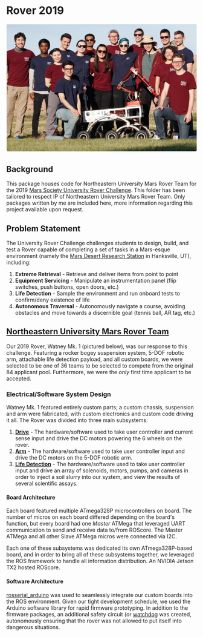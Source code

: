 # Rover 2019

![](media/numrt.png)

## Background

This package houses code for Northeastern University Mars Rover Team for the 2019 [Mars Society University Rover Challenge](http://urc.marssociety.org/). This folder has been tailored to respect IP of Northeastern University Mars Rover Team. Only packages written by me are included here, more information regarding this project available upon request.

## Problem Statement

The University Rover Challenge challenges students to design, build, and test a Rover capable of completing a set of tasks in a Mars-esque environment (namely the [Mars Desert Research Station](https://mdrs.marssociety.org/) in Hanksville, UT), including:
1. **Extreme Retrieval** - Retrieve and deliver items from point to point
2. **Equipment Servicing** - Manipulate an instrumentation panel (flip switches, push buttons, open doors, etc.)
3. **Life Detection** - Sample the environment and run onboard tests to confirm/deny existence of life
4. **Autonomous Traversal** - Autonomously navigate a course, avoiding obstacles and move towards a discernible goal (tennis ball, AR tag, etc.)

## [Northeastern University Mars Rover Team](https://www.northeasternrover.com/)

Our 2019 Rover, Watney Mk. 1 (pictured below), was our response to this challenge. Featuring a rocker bogey suspension system, 5-DOF robotic arm, attachable life detection payload, and all custom boards, we were selected to be one of 36 teams to be selected to compete from the original 84 applicant pool. Furthermore, we were the _only_ first time applicant to be accepted.

### Electrical/Software System Design
Watney Mk. 1 featured entirely custom parts; a custom chassis, suspension and arm were fabricated, with custom electronics and custom code driving it all. The Rover was divided into three main subsystems:
1. **[Drive](catkin_ws/src/drive_control)** - The hardware/software used to take user controller and current sense input and drive the DC motors powering the 6 wheels on the rover.
2. **[Arm](catkin_ws/src/arm_joy_control)** - The hardware/software used to take user controller input and drive the DC motors on the 5-DOF robotic arm.
3. **[Life Detection](catkin_ws/src/life_detection)** - The hardware/software used to take user controller input and drive an array of solenoids, motors, pumps, and cameras in order to inject a soil slurry into our system, and view the results of several scientific assays.

#### Board Architecture
Each board featured multiple ATmega328P microcontrollers on board. The number of micros on each board differed depending on the board's function, but every board had one _Master_ ATMega that leveraged UART communication to send and receive data to/from ROScore. The Master ATMega and all other Slave ATMega micros were connected via I2C.

Each one of these subsystems was dedicated its own ATmega328P-based board, and in order to bring all of these subsystems together, we leveraged the ROS framework to handle all information distribution. An NVIDIA Jetson TX2 hosted ROScore.

#### Software Architecture
[rosserial_arduino](http://wiki.ros.org/rosserial_arduino) was used to seamlessly integrate our custom boards into the ROS environment. Given our tight development schedule, we used the Arduino software library for rapid firmware prototyping. In addition to the firmware packages, an additional safety circuit (or [watchdog](catkin_ws/src/watchdog) was created, autonomously ensuring that the rover was not allowed to put itself into dangerous situations.

